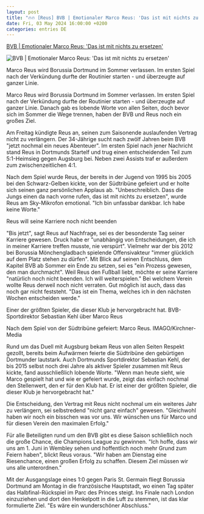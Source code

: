 ```yaml
---
layout: post
title: "🔥🔥 [Reus] BVB | Emotionaler Marco Reus: 'Das ist mit nichts zu ersetzen'"
date: Fri, 03 May 2024 16:00:00 +0200
categories: entries DE
---
```

[BVB | Emotionaler Marco Reus: 'Das ist mit nichts zu ersetzen'](https://www.kicker.de/emotionaler-reus-das-ist-mit-nichts-zu-ersetzen-1021761/artikel)

![BVB | Emotionaler Marco Reus: 'Das ist mit nichts zu ersetzen'](https://derivates.kicker.de/image/upload/c_crop%2Cx_0%2Cy_415%2Cw_4000%2Ch_2250/w_1200%2Cq_auto/v1/2024/05/04/85447398-c3fd-4f71-a976-8a683fc280f6.jpeg)

Marco Reus wird Borussia Dortmund im Sommer verlassen. Im ersten Spiel nach der Verkündung durfte der Routinier starten - und überzeugte auf ganzer Linie.

Marco Reus wird Borussia Dortmund im Sommer verlassen. Im ersten Spiel nach der Verkündung durfte der Routinier starten - und überzeugte auf ganzer Linie. Danach gab es lobende Worte von allen Seiten, doch bevor sich im Sommer die Wege trennen, haben der BVB und Reus noch ein großes Ziel.

Am Freitag kündigte Reus an, seinen zum Saisonende auslaufenden Vertrag nicht zu verlängern. Der 34-Jährige sucht nach zwölf Jahren beim BVB "jetzt nochmal ein neues Abenteuer". Im ersten Spiel nach jener Nachricht stand Reus in Dortmunds Startelf und trug einen entscheidenden Teil zum 5:1-Heimsieg gegen Augsburg bei. Neben zwei Assists traf er außerdem zum zwischenzeitlichen 4:1.

Nach dem Spiel wurde Reus, der bereits in der Jugend von 1995 bis 2005 bei den Schwarz-Gelben kickte, von der Südtribüne gefeiert und er holte sich seinen ganz persönlichen Applaus ab. "Unbeschreiblich. Dass die Jungs einen da nach vorne rufen, das ist mit nichts zu ersetzen", wurde Reus am Sky-Mikrofon emotional. "Ich bin unfassbar dankbar. Ich habe keine Worte."

Reus will seine Karriere noch nicht beenden

"Bis jetzt", sagt Reus auf Nachfrage, sei es der besonderste Tag seiner Karriere gewesen. Druck habe er "unabhängig von Entscheidungen, die ich in meiner Karriere treffen musste, nie verspürt". Vielmehr war der bis 2012 bei Borussia Mönchengladbach spielende Offensivakteur "immer glücklich auf dem Platz stehen zu dürfen". Mit Blick auf seinen Entschluss, dem Kapitel BVB ab Sommer ein Ende zu setzen, sei es "ein Prozess gewesen, den man durchmacht". Weil Reus den Fußball liebt, möchte er seine Karriere "natürlich noch nicht beenden. Ich will weiterspielen." Bei welchem Verein wollte Reus derweil noch nicht verraten. Gut möglich ist auch, dass das noch gar nicht feststeht. "Das ist ein Thema, welches ich in den nächsten Wochen entscheiden werde."

Einer der größten Spieler, die dieser Klub je hervorgebracht hat. BVB-Sportdirektor Sebastian Kehl über Marco Reus

Nach dem Spiel von der Südtribüne gefeiert: Marco Reus. IMAGO/Kirchner-Media

Rund um das Duell mit Augsburg bekam Reus von allen Seiten Respekt gezollt, bereits beim Aufwärmen feierte die Südtribüne den gebürtigen Dortmunder lautstark. Auch Dortmunds Sportdirektor Sebastian Kehl, der bis 2015 selbst noch drei Jahre als aktiver Spieler zusammen mit Reus kickte, fand ausschließlich lobende Worte. "Wenn man heute sieht, wie Marco gespielt hat und wie er gefeiert wurde, zeigt das einfach nochmal den Stellenwert, den er für den Klub hat. Er ist einer der größten Spieler, die dieser Klub je hervorgebracht hat."

Die Entscheidung, den Vertrag mit Reus nicht nochmal um ein weiteres Jahr zu verlängern, sei selbstredend "nicht ganz einfach" gewesen. "Gleichwohl haben wir noch ein bisschen was vor uns. Wir wünschen uns für Marco und für diesen Verein den maximalen Erfolg."

Für alle Beteiligten rund um den BVB gibt es diese Saison schließlich noch die große Chance, die Champions League zu gewinnen. "Ich hoffe, dass wir uns am 1. Juni in Wembley sehen und hoffentlich noch mehr Grund zum Feiern haben", blickt Reus voraus. "Wir haben am Dienstag eine Riesenchance, einen großen Erfolg zu schaffen. Diesem Ziel müssen wir uns alle unterordnen."

Mit der Ausgangslage eines 1:0 gegen Paris St. Germain fliegt Borussia Dortmund am Montag in die französische Hauptstadt, wo einen Tag später das Halbfinal-Rückspiel im Parc des Princes steigt. Ins Finale nach London einzuziehen und dort den Henkelpott in die Luft zu stemmen, ist das klar formulierte Ziel. "Es wäre ein wunderschöner Abschluss."

